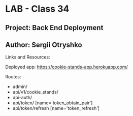 # LAB - Class 34

## Project: Back End Deployment

## Author: Sergii Otryshko

Links and Resources:

Deployed app: https://cookie-stands-app.herokuapp.com/

Routes:
- admin/
- api/v1/cookie_stands/
- api-auth/
- api/token/ [name='token_obtain_pair']
- api/token/refresh [name='token_refresh']
